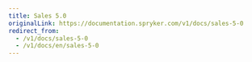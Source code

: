 ```yaml
---
title: Sales 5.0
originalLink: https://documentation.spryker.com/v1/docs/sales-5-0
redirect_from:
  - /v1/docs/sales-5-0
  - /v1/docs/en/sales-5-0
---
```



